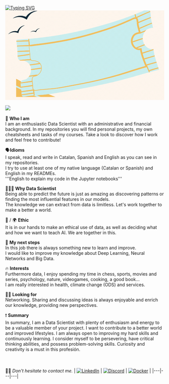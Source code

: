[![Typing SVG](https://readme-typing-svg.demolab.com?font=Poppins&weight=600&size=28&pause=1000&color=FBFFF9&background=08080800&repeat=false&random=false&width=500&height=46&lines=%F0%9F%96%96+Hi+there%2C+welcome+to+my+profile)](https://git.io/typing-svg)
![Header](datatogetherfin.gif)

![](https://komarev.com/ghpvc/?username=borch008&color=yellow)

🐧 **Who I am**  
I am an enthusiastic Data Scientist with an administrative and financial background. 
In my repositories you will find personal projects, my own cheatsheets and tasks of my courses. Take a look to discover how I work and feel free to contribute! 

🗣️**Idioms**  
I speak, read and write in Catalan, Spanish and English as you can see in my repositories.  
I try to use at least one of my native language (Catalan or Spanish) and English in my READMEs.  
'''English to explain my code in the Jupyter notebooks'''

👨🏻‍💻 **Why Data Scientist**  
Being able to predict the future is just as amazing as discovering patterns or finding the most influential features in our models.  
The knowledge we can extract from data is limitless. Let's work together to make a better a world.

🤖 / 🌍 **Ethic**  
It is in our hands to make an ethical use of data, as well as deciding what and how we want to teach AI. We are together in this. 

🔄 **My next steps**  
In this job there is always something new to learn and improve.  
I would like to improve my knowledge about Deep Learning, Neural Networks and Big Data.

🔥 **Interests**  
Furthermore data, I enjoy spending my time in chess, sports, movies and series, psychology, nature, videogames, cooking, a good book...  
I am really interested in health, climate change (ODS) and services. 

🤝🏻 **Looking for**   
Networking. Sharing and discussing ideas is always enjoyable and enrich our knowledge, providing new perspectives. 

❗ **Summary**  
In summary, I am a Data Scientist with plenty of enthusiasm and energy to be a valuable member of your project. I want to contribute to a better world and improved lifestyles. I am always open to improving my hard skills and continuously learning. I consider myself to be persevering, have critical thinking abilities, and possess problem-solving skills. Curiosity and creativity is a must in this profesión.
<br>
<br>
<br>
<br>
🙏🏻 _Don't hesitate to contact me._
| [![LinkedIn](https://skillicons.dev/icons?i=linkedin&bg=white&color=black)](https://www.linkedin.com/in/bgarmillo/?locale=en_US) | [![Discord](https://skillicons.dev/icons?i=discord&bg=white&color=black)](https://discordapp.com/users/bgarmillo) | [![Docker](https://skillicons.dev/icons?i=docker&bg=white&color=black)](https://hub.docker.com/u/borch008) |
|---|---|---|






<!--
**borch008/borch008** is a ✨ _special_ ✨ repository because its `README.md` (this file) appears on your GitHub profile.

Here are some ideas to get you started:

- 🔭 I’m currently working on ...
- 🌱 I’m currently learning ...
- 👯 I’m looking to collaborate on ...
- 🤔 I’m looking for help with ...
- 💬 Ask me about ...
- 📫 How to reach me: ...
- 😄 Pronouns: ...
- ⚡ Fun fact: ...
-->

